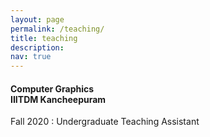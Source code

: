 ```yaml
---
layout: page
permalink: /teaching/
title: teaching
description: 
nav: true
---
```


<div class="teaching">
    <!-- Copy paste the below block for another entry for teaching -->
    <div class="card">
    <div class="row row-cols-1">
        <div class="card-item col">
              <div class="row ml-0">
                  <div class="card-body">
                    <h4 class="card-title">Computer Graphics
                        <div class="float-md-right" style="padding-right: 10px;">IIITDM Kancheepuram </div>
                    </h4>
                    <p class="card-text">Fall 2020 : Undergraduate Teaching Assistant</p>
                  </div>
                </div>
            </div>
        </div>
    </div>
</div>